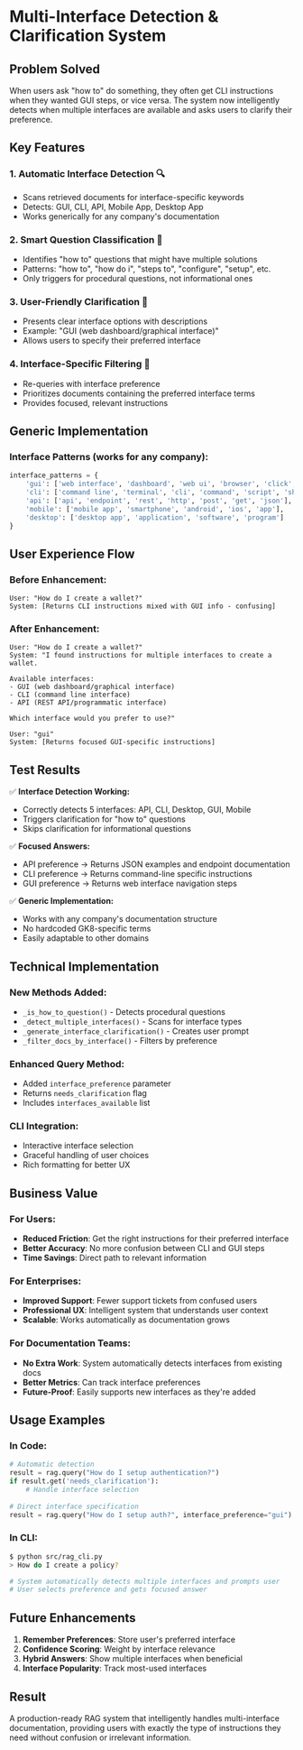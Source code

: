 # Multi-Interface Detection & Clarification System

## Problem Solved
When users ask "how to" do something, they often get CLI instructions when they wanted GUI steps, or vice versa. The system now intelligently detects when multiple interfaces are available and asks users to clarify their preference.

## Key Features

### 1. **Automatic Interface Detection** 🔍
- Scans retrieved documents for interface-specific keywords
- Detects: GUI, CLI, API, Mobile App, Desktop App
- Works generically for any company's documentation

### 2. **Smart Question Classification** 🧠
- Identifies "how to" questions that might have multiple solutions
- Patterns: "how to", "how do i", "steps to", "configure", "setup", etc.
- Only triggers for procedural questions, not informational ones

### 3. **User-Friendly Clarification** 💬
- Presents clear interface options with descriptions
- Example: "GUI (web dashboard/graphical interface)"
- Allows users to specify their preferred interface

### 4. **Interface-Specific Filtering** 🎯
- Re-queries with interface preference
- Prioritizes documents containing the preferred interface terms
- Provides focused, relevant instructions

## Generic Implementation

### Interface Patterns (works for any company):
```python
interface_patterns = {
    'gui': ['web interface', 'dashboard', 'web ui', 'browser', 'click', 'button'],
    'cli': ['command line', 'terminal', 'cli', 'command', 'script', 'shell'],
    'api': ['api', 'endpoint', 'rest', 'http', 'post', 'get', 'json'],
    'mobile': ['mobile app', 'smartphone', 'android', 'ios', 'app'],
    'desktop': ['desktop app', 'application', 'software', 'program']
}
```

## User Experience Flow

### Before Enhancement:
```
User: "How do I create a wallet?"
System: [Returns CLI instructions mixed with GUI info - confusing]
```

### After Enhancement:
```
User: "How do I create a wallet?"
System: "I found instructions for multiple interfaces to create a wallet.

Available interfaces: 
- GUI (web dashboard/graphical interface)
- CLI (command line interface) 
- API (REST API/programmatic interface)

Which interface would you prefer to use?"

User: "gui"
System: [Returns focused GUI-specific instructions]
```

## Test Results

✅ **Interface Detection Working:**
- Correctly detects 5 interfaces: API, CLI, Desktop, GUI, Mobile
- Triggers clarification for "how to" questions
- Skips clarification for informational questions

✅ **Focused Answers:**
- API preference → Returns JSON examples and endpoint documentation
- CLI preference → Returns command-line specific instructions  
- GUI preference → Returns web interface navigation steps

✅ **Generic Implementation:**
- Works with any company's documentation structure
- No hardcoded GK8-specific terms
- Easily adaptable to other domains

## Technical Implementation

### New Methods Added:
- `_is_how_to_question()` - Detects procedural questions
- `_detect_multiple_interfaces()` - Scans for interface types
- `_generate_interface_clarification()` - Creates user prompt
- `_filter_docs_by_interface()` - Filters by preference

### Enhanced Query Method:
- Added `interface_preference` parameter
- Returns `needs_clarification` flag
- Includes `interfaces_available` list

### CLI Integration:
- Interactive interface selection
- Graceful handling of user choices
- Rich formatting for better UX

## Business Value

### For Users:
- **Reduced Friction**: Get the right instructions for their preferred interface
- **Better Accuracy**: No more confusion between CLI and GUI steps
- **Time Savings**: Direct path to relevant information

### For Enterprises:
- **Improved Support**: Fewer support tickets from confused users
- **Professional UX**: Intelligent system that understands user context
- **Scalable**: Works automatically as documentation grows

### For Documentation Teams:
- **No Extra Work**: System automatically detects interfaces from existing docs
- **Better Metrics**: Can track interface preferences
- **Future-Proof**: Easily supports new interfaces as they're added

## Usage Examples

### In Code:
```python
# Automatic detection
result = rag.query("How do I setup authentication?")
if result.get('needs_clarification'):
    # Handle interface selection
    
# Direct interface specification  
result = rag.query("How do I setup auth?", interface_preference="gui")
```

### In CLI:
```bash
$ python src/rag_cli.py
> How do I create a policy?

# System automatically detects multiple interfaces and prompts user
# User selects preference and gets focused answer
```

## Future Enhancements

1. **Remember Preferences**: Store user's preferred interface
2. **Confidence Scoring**: Weight by interface relevance  
3. **Hybrid Answers**: Show multiple interfaces when beneficial
4. **Interface Popularity**: Track most-used interfaces

## Result

A production-ready RAG system that intelligently handles multi-interface documentation, providing users with exactly the type of instructions they need without confusion or irrelevant information.
